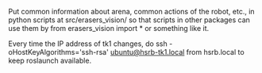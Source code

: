 Put common information about arena, common actions of the robot, etc.,
in python scripts at src/erasers_vision/
so that scripts in other packages can use them by 
from erasers_vision import *
or something like it.

Every time the IP address of tk1 changes, do
ssh -oHostKeyAlgorithms='ssh-rsa' ubuntu@hsrb-tk1.local
from hsrb.local to keep roslaunch available.


